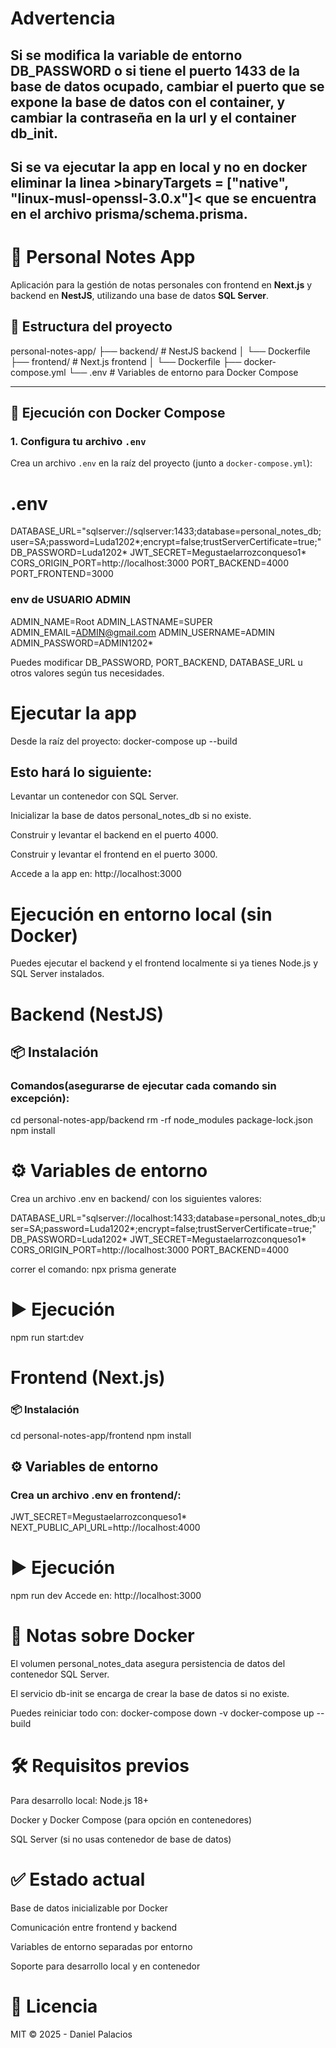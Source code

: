 # Advertencia
## Si se modifica la variable de entorno DB_PASSWORD o si tiene el puerto 1433 de la base de datos ocupado, cambiar el puerto que se expone la base de datos con el container, y cambiar la contraseña en la url y el container db_init.
## Si se va ejecutar la app en local y no en docker eliminar la linea >binaryTargets = ["native", "linux-musl-openssl-3.0.x"]< que se encuentra en el archivo prisma/schema.prisma.


# 📝 Personal Notes App

Aplicación para la gestión de notas personales con frontend en **Next.js** y backend en **NestJS**, utilizando una base de datos **SQL Server**.

## 📁 Estructura del proyecto

personal-notes-app/
├── backend/ # NestJS backend
│ └── Dockerfile
├── frontend/ # Next.js frontend
│ └── Dockerfile
├── docker-compose.yml
└── .env # Variables de entorno para Docker Compose


---

## 🚀 Ejecución con Docker Compose

### 1. Configura tu archivo `.env`

Crea un archivo `.env` en la raíz del proyecto (junto a `docker-compose.yml`):


# .env
DATABASE_URL="sqlserver://sqlserver:1433;database=personal_notes_db;user=SA;password=Luda1202*;encrypt=false;trustServerCertificate=true;"
DB_PASSWORD=Luda1202*
JWT_SECRET=Megustaelarrozconqueso1*
CORS_ORIGIN_PORT=http://localhost:3000
PORT_BACKEND=4000
PORT_FRONTEND=3000

### env de USUARIO ADMIN
ADMIN_NAME=Root
ADMIN_LASTNAME=SUPER
ADMIN_EMAIL=ADMIN@gmail.com
ADMIN_USERNAME=ADMIN
ADMIN_PASSWORD=ADMIN1202*

Puedes modificar DB_PASSWORD, PORT_BACKEND, DATABASE_URL u otros valores según tus necesidades.

# Ejecutar la app
Desde la raíz del proyecto: docker-compose up --build

## Esto hará lo siguiente:

Levantar un contenedor con SQL Server.

Inicializar la base de datos personal_notes_db si no existe.

Construir y levantar el backend en el puerto 4000.

Construir y levantar el frontend en el puerto 3000.

Accede a la app en: http://localhost:3000




# Ejecución en entorno local (sin Docker)
Puedes ejecutar el backend y el frontend localmente si ya tienes Node.js y SQL Server instalados.

# Backend (NestJS)
## 📦 Instalación

### Comandos(asegurarse de ejecutar cada comando sin excepción):
cd personal-notes-app/backend
rm -rf node_modules package-lock.json
npm install


# ⚙️ Variables de entorno
Crea un archivo .env en backend/ con los siguientes valores:

DATABASE_URL="sqlserver://localhost:1433;database=personal_notes_db;user=SA;password=Luda1202*;encrypt=false;trustServerCertificate=true;"
DB_PASSWORD=Luda1202*
JWT_SECRET=Megustaelarrozconqueso1*
CORS_ORIGIN_PORT=http://localhost:3000
PORT_BACKEND=4000

correr el comando: npx prisma generate

# ▶️ Ejecución
npm run start:dev




# Frontend (Next.js)
### 📦 Instalación

cd personal-notes-app/frontend
npm install

## ⚙️ Variables de entorno
### Crea un archivo .env en frontend/:
JWT_SECRET=Megustaelarrozconqueso1*
NEXT_PUBLIC_API_URL=http://localhost:4000

# ▶️ Ejecución
npm run dev
Accede en: http://localhost:3000


# 🐳 Notas sobre Docker
El volumen personal_notes_data asegura persistencia de datos del contenedor SQL Server.

El servicio db-init se encarga de crear la base de datos si no existe.

Puedes reiniciar todo con:
docker-compose down -v
docker-compose up --build


# 🛠️ Requisitos previos
Para desarrollo local:
Node.js 18+

Docker y Docker Compose (para opción en contenedores)

SQL Server (si no usas contenedor de base de datos)


# ✅ Estado actual
 Base de datos inicializable por Docker

 Comunicación entre frontend y backend

 Variables de entorno separadas por entorno

 Soporte para desarrollo local y en contenedor


# 📄 Licencia
MIT © 2025 - Daniel Palacios
